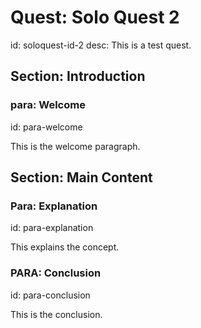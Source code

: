 # Quest: Solo Quest 2
id: soloquest-id-2
desc: This is a test quest.

## Section: Introduction

### para: Welcome
id: para-welcome

This is the welcome paragraph.

## Section: Main Content

### Para: Explanation
id: para-explanation

This explains the concept.

### PARA: Conclusion
id: para-conclusion

This is the conclusion.